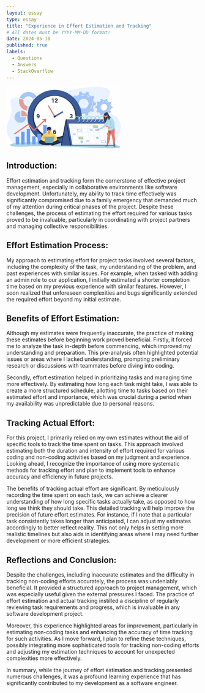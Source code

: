 ```yaml
---
layout: essay
type: essay
title: "Experience in Effort Estimation and Tracking"
# All dates must be YYYY-MM-DD format!
date: 2024-05-10
published: true
labels:
  - Questions
  - Answers
  - StackOverflow
---
```


<img width="300px" class="rounded float-start pe-4" src="../img/time.png">

## Introduction:
Effort estimation and tracking form the cornerstone of effective project management, especially in collaborative environments like software development. Unfortunately, my ability to track time effectively was significantly compromised due to a family emergency that demanded much of my attention during critical phases of the project. Despite these challenges, the process of estimating the effort required for various tasks proved to be invaluable, particularly in coordinating with project partners and managing collective responsibilities.

## Effort Estimation Process:
My approach to estimating effort for project tasks involved several factors, including the complexity of the task, my understanding of the problem, and past experiences with similar issues. For example, when tasked with adding an admin role to our application, I initially estimated a shorter completion time based on my previous experience with similar features. However, I soon realized that unforeseen complexities and bugs significantly extended the required effort beyond my initial estimate.

## Benefits of Effort Estimation:
Although my estimates were frequently inaccurate, the practice of making these estimates before beginning work proved beneficial. Firstly, it forced me to analyze the task in-depth before commencing, which improved my understanding and preparation. This pre-analysis often highlighted potential issues or areas where I lacked understanding, prompting preliminary research or discussions with teammates before diving into coding.

Secondly, effort estimation helped in prioritizing tasks and managing time more effectively. By estimating how long each task might take, I was able to create a more structured schedule, allotting time to tasks based on their estimated effort and importance, which was crucial during a period when my availability was unpredictable due to personal reasons.

## Tracking Actual Effort:
For this project, I primarily relied on my own estimates without the aid of specific tools to track the time spent on tasks. This approach involved estimating both the duration and intensity of effort required for various coding and non-coding activities based on my judgment and experience. Looking ahead, I recognize the importance of using more systematic methods for tracking effort and plan to implement tools to enhance accuracy and efficiency in future projects.

The benefits of tracking actual effort are significant. By meticulously recording the time spent on each task, we can achieve a clearer understanding of how long specific tasks actually take, as opposed to how long we think they should take. This detailed tracking will help improve the precision of future effort estimates. For instance, if I note that a particular task consistently takes longer than anticipated, I can adjust my estimates accordingly to better reflect reality. This not only helps in setting more realistic timelines but also aids in identifying areas where I may need further development or more efficient strategies.

## Reflections and Conclusion:
Despite the challenges, including inaccurate estimates and the difficulty in tracking non-coding efforts accurately, the process was undeniably beneficial. It provided a structured approach to project management, which was especially useful given the external pressures I faced. The practice of effort estimation and actual tracking instilled a discipline of regularly reviewing task requirements and progress, which is invaluable in any software development project.

Moreover, this experience highlighted areas for improvement, particularly in estimating non-coding tasks and enhancing the accuracy of time tracking for such activities. As I move forward, I plan to refine these techniques, possibly integrating more sophisticated tools for tracking non-coding efforts and adjusting my estimation techniques to account for unexpected complexities more effectively.

In summary, while the journey of effort estimation and tracking presented numerous challenges, it was a profound learning experience that has significantly contributed to my development as a software engineer.
